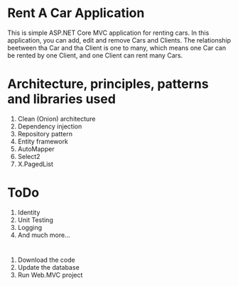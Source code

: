 # Rent A Car Application
This is simple ASP.NET Core MVC application for renting cars. In this application, you can add, edit and remove Cars and Clients. 
The relationship beetween tha Car and tha Client is one to many, which means one Car can be rented by one Client, and one Client can rent many Cars.

# Architecture, principles, patterns and libraries used
1. Clean (Onion) architecture
2. Dependency injection
3. Repository pattern
4. Entity framework
5. AutoMapper
6. Select2
7. X.PagedList

# ToDo
1. Identity
2. Unit Testing
3. Logging
4. And much more...

#
1. Download the code
2. Update the database
3. Run Web.MVC project

